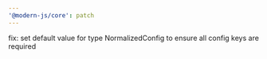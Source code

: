 ```yaml
---
'@modern-js/core': patch
---
```


fix: set default value for type NormalizedConfig to ensure all config keys are required
